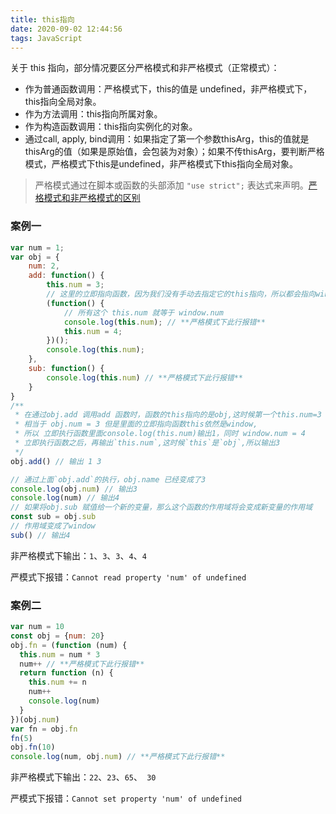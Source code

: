```yaml
---
title: this指向
date: 2020-09-02 12:44:56
tags: JavaScript
---
```

关于 this 指向，部分情况要区分严格模式和非严格模式（正常模式）：

* 作为普通函数调用：严格模式下，this的值是 undefined，非严格模式下，this指向全局对象。
* 作为方法调用：this指向所属对象。
* 作为构造函数调用：this指向实例化的对象。
* 通过call, apply, bind调用：如果指定了第一个参数thisArg，this的值就是thisArg的值（如果是原始值，会包装为对象）；如果不传thisArg，要判断严格模式，严格模式下this是undefined，非严格模式下this指向全局对象。

<!-- more -->

> 严格模式通过在脚本或函数的头部添加 `"use strict";` 表达式来声明。[严格模式和非严格模式的区别](https://segmentfault.com/a/1190000015798019)

### 案例一

```js
var num = 1;
var obj = {
    num: 2,
    add: function() {
        this.num = 3;
        // 这里的立即指向函数，因为我们没有手动去指定它的this指向，所以都会指向window
        (function() {
            // 所有这个 this.num 就等于 window.num
            console.log(this.num); // **严格模式下此行报错**
            this.num = 4;
        })();
        console.log(this.num);
    },
    sub: function() {
        console.log(this.num) // **严格模式下此行报错**
    }
}
/**
 * 在通过obj.add 调用add 函数时，函数的this指向的是obj,这时候第一个this.num=3
 * 相当于 obj.num = 3 但是里面的立即指向函数this依然是window,
 * 所以 立即执行函数里面console.log(this.num)输出1，同时 window.num = 4
 * 立即执行函数之后，再输出`this.num`,这时候`this`是`obj`,所以输出3
 */
obj.add() // 输出 1 3

// 通过上面`obj.add`的执行，obj.name 已经变成了3
console.log(obj.num) // 输出3
console.log(num) // 输出4
// 如果将obj.sub 赋值给一个新的变量，那么这个函数的作用域将会变成新变量的作用域
const sub = obj.sub
// 作用域变成了window 
sub() // 输出4
```
非严格模式下输出：`1`、`3`、`3`、`4`、`4`

严模式下报错：`Cannot read property 'num' of undefined`

### 案例二
```js
var num = 10
const obj = {num: 20}
obj.fn = (function (num) {
  this.num = num * 3
  num++ // **严格模式下此行报错**
  return function (n) {
    this.num += n
    num++
    console.log(num)
  }
})(obj.num)
var fn = obj.fn
fn(5)
obj.fn(10)
console.log(num, obj.num) // **严格模式下此行报错**
```
非严格模式下输出：`22`、`23`、`65`、` 30`

严模式下报错：`Cannot set property 'num' of undefined`